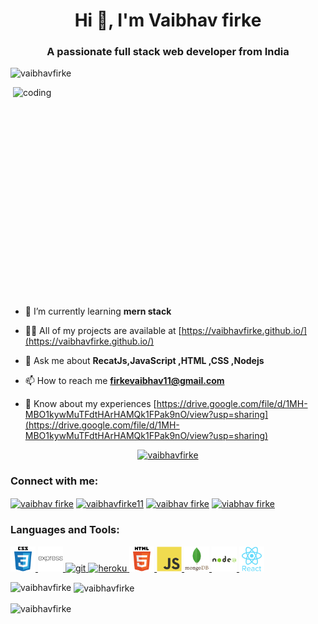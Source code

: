 <h1 align="center">Hi 👋, I'm Vaibhav firke</h1>
<h3 align="center">A passionate full stack web developer from India</h3>

<p align="left"> <img src="https://komarev.com/ghpvc/?username=vaibhavfirke&label=Profile%20views&color=0e75b6&style=flat" alt="vaibhavfirke" /> </p>

<img align="right" width="500" height="350" src="https://www.techbabble.zone/content/images/2021/07/46207-programmer-1.gif" alt="coding"/>




- 🌱 I’m currently learning **mern stack**

- 👨‍💻 All of my projects are available at [https://vaibhavfirke.github.io/](https://vaibhavfirke.github.io/)

- 💬 Ask me about **RecatJs,JavaScript ,HTML ,CSS ,Nodejs**

- 📫 How to reach me **firkevaibhav11@gmail.com**

- 📄 Know about my experiences [https://drive.google.com/file/d/1MH-MBO1kywMuTFdtHArHAMQk1FPak9nO/view?usp=sharing](https://drive.google.com/file/d/1MH-MBO1kywMuTFdtHArHAMQk1FPak9nO/view?usp=sharing)


<p align="center" > <a href="https://github.com/ryo-ma/github-profile-trophy"><img src="https://github-profile-trophy.vercel.app/?username=vaibhavfirke" alt="vaibhavfirke" /></a> </p>

<h3 align="left">Connect with me:</h3>
<p align="left">
<a href="https://linkedin.com/in/vaibhav firke" target="blank"><img align="center" src="https://raw.githubusercontent.com/rahuldkjain/github-profile-readme-generator/master/src/images/icons/Social/linked-in-alt.svg" alt="vaibhav firke" height="30" width="40" /></a>
<a href="https://codesandbox.com/vaibhavfirke11" target="blank"><img align="center" src="https://raw.githubusercontent.com/rahuldkjain/github-profile-readme-generator/master/src/images/icons/Social/codesandbox.svg" alt="vaibhavfirke11" height="30" width="40" /></a>
<a href="https://fb.com/vaibhav firke" target="blank"><img align="center" src="https://raw.githubusercontent.com/rahuldkjain/github-profile-readme-generator/master/src/images/icons/Social/facebook.svg" alt="vaibhav firke" height="30" width="40" /></a>
<a href="https://instagram.com/viabhav firke" target="blank"><img align="center" src="https://raw.githubusercontent.com/rahuldkjain/github-profile-readme-generator/master/src/images/icons/Social/instagram.svg" alt="viabhav firke" height="30" width="40" /></a>
</p>

<h3 align="left">Languages and Tools:</h3>
<p align="left"> <a href="https://www.w3schools.com/css/" target="_blank" rel="noreferrer"> <img src="https://raw.githubusercontent.com/devicons/devicon/master/icons/css3/css3-original-wordmark.svg" alt="css3" width="40" height="40"/> </a> <a href="https://expressjs.com" target="_blank" rel="noreferrer"> <img src="https://raw.githubusercontent.com/devicons/devicon/master/icons/express/express-original-wordmark.svg" alt="express" width="40" height="40"/> </a> <a href="https://git-scm.com/" target="_blank" rel="noreferrer"> <img src="https://www.vectorlogo.zone/logos/git-scm/git-scm-icon.svg" alt="git" width="40" height="40"/> </a> <a href="https://heroku.com" target="_blank" rel="noreferrer"> <img src="https://www.vectorlogo.zone/logos/heroku/heroku-icon.svg" alt="heroku" width="40" height="40"/> </a> <a href="https://www.w3.org/html/" target="_blank" rel="noreferrer"> <img src="https://raw.githubusercontent.com/devicons/devicon/master/icons/html5/html5-original-wordmark.svg" alt="html5" width="40" height="40"/> </a> <a href="https://developer.mozilla.org/en-US/docs/Web/JavaScript" target="_blank" rel="noreferrer"> <img src="https://raw.githubusercontent.com/devicons/devicon/master/icons/javascript/javascript-original.svg" alt="javascript" width="40" height="40"/> </a> <a href="https://www.mongodb.com/" target="_blank" rel="noreferrer"> <img src="https://raw.githubusercontent.com/devicons/devicon/master/icons/mongodb/mongodb-original-wordmark.svg" alt="mongodb" width="40" height="40"/> </a> <a href="https://nodejs.org" target="_blank" rel="noreferrer"> <img src="https://raw.githubusercontent.com/devicons/devicon/master/icons/nodejs/nodejs-original-wordmark.svg" alt="nodejs" width="40" height="40"/> </a> <a href="https://reactjs.org/" target="_blank" rel="noreferrer"> <img src="https://raw.githubusercontent.com/devicons/devicon/master/icons/react/react-original-wordmark.svg" alt="react" width="40" height="40"/> </a> </p>

<p><img align="left" src="https://github-readme-stats.vercel.app/api/top-langs?username=vaibhavfirke&show_icons=true&locale=en&layout=compact" alt="vaibhavfirke" /></p>

<p>&nbsp;<img align="center" src="https://github-readme-stats.vercel.app/api?username=vaibhavfirke&show_icons=true&locale=en" alt="vaibhavfirke" /></p>

<p><img align="center" src="https://github-readme-streak-stats.herokuapp.com/?user=vaibhavfirke&" alt="vaibhavfirke" /></p>
